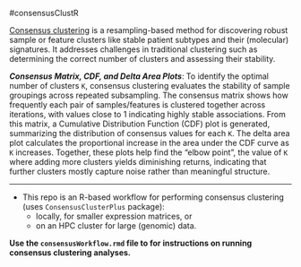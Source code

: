 #consensusClustR

[Consensus clustering](https://link.springer.com/article/10.1023/A:1023949509487) is a resampling-based method for discovering robust sample or feature clusters like stable patient subtypes and their (molecular) signatures. It addresses challenges in traditional clustering such as determining the correct number of clusters and assessing their stability.  

***Consensus Matrix, CDF, and Delta Area Plots***: To identify the optimal number of clusters `K`, consensus clustering evaluates the stability of sample groupings across repeated subsampling. The consensus matrix shows how frequently each pair of samples/features is clustered together across iterations, with values close to 1 indicating highly stable associations. From this matrix, a Cumulative Distribution Function (CDF) plot is generated, summarizing the distribution of consensus values for each `K`. The delta area plot calculates the proportional increase in the area under the CDF curve as `K` increases. Together, these plots help find the “elbow point”, the value of `K` where adding more clusters yields diminishing returns, indicating that further clusters mostly capture noise rather than meaningful structure.

---  

- This repo is an R-based workflow for performing consensus clustering (uses `ConsensusClusterPlus` package):
  - locally, for smaller expression matrices, or
  - on an HPC cluster for large (genomic) data.  

**Use the `consensusWorkflow.rmd` file to for instructions on running consensus clustering analyses.**

